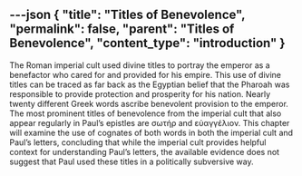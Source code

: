 ---json
{
  "title": "Titles of Benevolence",
  "permalink": false,
  "parent": "Titles of Benevolence",
  "content_type": "introduction"
}
---
The Roman imperial cult used divine titles to portray the emperor as a benefactor who cared for and provided for his empire. This use of divine titles can be traced as far back as the Egyptian belief that the Pharoah was responsible to provide protection and prosperity for his nation. Nearly twenty different Greek words ascribe benevolent provision to the emperor. The most prominent titles of benevolence from the imperial cult that also appear regularly in Paul’s epistles are σωτήρ and εὐαγγέλιον. This chapter will examine the use of cognates of both words in both the imperial cult and Paul’s letters, concluding that while the imperial cult provides helpful context for understanding Paul’s letters, the available evidence does not suggest that Paul used these titles in a politically subversive way.
